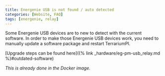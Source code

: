 ```yaml
---
title: Energenie USB is not found / auto detected
categories: [Website, FAQ]
tags: [energenie, relay]
---
```


Some Energenie USB devices are to new to detect with the current software. In
order to make those Energenie USB devices work, you need to manually update a
software package and restart TerrariumPI.

[Upgrade steps can be found
here]({% link _hardware/eg-pm-usb_relay.md %}#outdated-software)

_This is already done in the Docker image._

